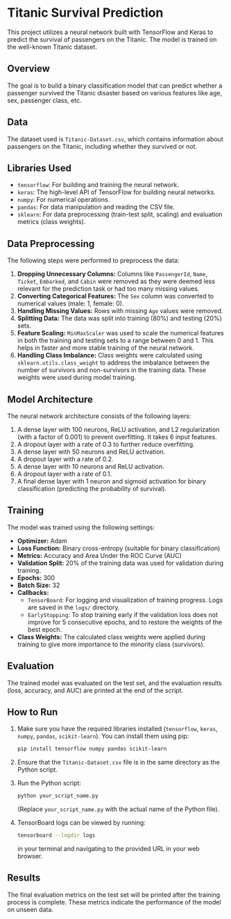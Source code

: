 # Titanic Survival Prediction

This project utilizes a neural network built with TensorFlow and Keras to predict the survival of passengers on the Titanic. The model is trained on the well-known Titanic dataset.

## Overview

The goal is to build a binary classification model that can predict whether a passenger survived the Titanic disaster based on various features like age, sex, passenger class, etc.

## Data

The dataset used is `Titanic-Dataset.csv`, which contains information about passengers on the Titanic, including whether they survived or not.

## Libraries Used

* `tensorflow`: For building and training the neural network.
* `keras`: The high-level API of TensorFlow for building neural networks.
* `numpy`: For numerical operations.
* `pandas`: For data manipulation and reading the CSV file.
* `sklearn`: For data preprocessing (train-test split, scaling) and evaluation metrics (class weights).

## Data Preprocessing

The following steps were performed to preprocess the data:

1.  **Dropping Unnecessary Columns:** Columns like `PassengerId`, `Name`, `Ticket`, `Embarked`, and `Cabin` were removed as they were deemed less relevant for the prediction task or had too many missing values.
2.  **Converting Categorical Features:** The `Sex` column was converted to numerical values (male: 1, female: 0).
3.  **Handling Missing Values:** Rows with missing `Age` values were removed.
4.  **Splitting Data:** The data was split into training (80%) and testing (20%) sets.
5.  **Feature Scaling:** `MinMaxScaler` was used to scale the numerical features in both the training and testing sets to a range between 0 and 1. This helps in faster and more stable training of the neural network.
6.  **Handling Class Imbalance:** Class weights were calculated using `sklearn.utils.class_weight` to address the imbalance between the number of survivors and non-survivors in the training data. These weights were used during model training.

## Model Architecture

The neural network architecture consists of the following layers:

1.  A dense layer with 100 neurons, ReLU activation, and L2 regularization (with a factor of 0.001) to prevent overfitting. It takes 6 input features.
2.  A dropout layer with a rate of 0.3 to further reduce overfitting.
3.  A dense layer with 50 neurons and ReLU activation.
4.  A dropout layer with a rate of 0.2.
5.  A dense layer with 10 neurons and ReLU activation.
6.  A dropout layer with a rate of 0.1.
7.  A final dense layer with 1 neuron and sigmoid activation for binary classification (predicting the probability of survival).

## Training

The model was trained using the following settings:

* **Optimizer:** Adam
* **Loss Function:** Binary cross-entropy (suitable for binary classification)
* **Metrics:** Accuracy and Area Under the ROC Curve (AUC)
* **Validation Split:** 20% of the training data was used for validation during training.
* **Epochs:** 300
* **Batch Size:** 32
* **Callbacks:**
    * `TensorBoard`: For logging and visualization of training progress. Logs are saved in the `logs/` directory.
    * `EarlyStopping`: To stop training early if the validation loss does not improve for 5 consecutive epochs, and to restore the weights of the best epoch.
* **Class Weights:** The calculated class weights were applied during training to give more importance to the minority class (survivors).

## Evaluation

The trained model was evaluated on the test set, and the evaluation results (loss, accuracy, and AUC) are printed at the end of the script.

## How to Run

1.  Make sure you have the required libraries installed (`tensorflow`, `keras`, `numpy`, `pandas`, `scikit-learn`). You can install them using pip:
    ```bash
    pip install tensorflow numpy pandas scikit-learn
    ```
2.  Ensure that the `Titanic-Dataset.csv` file is in the same directory as the Python script.
3.  Run the Python script:
    ```bash
    python your_script_name.py
    ```
    (Replace `your_script_name.py` with the actual name of the Python file).

4.  TensorBoard logs can be viewed by running:
    ```bash
    tensorboard --logdir logs
    ```
    in your terminal and navigating to the provided URL in your web browser.

## Results

The final evaluation metrics on the test set will be printed after the training process is complete. These metrics indicate the performance of the model on unseen data.
